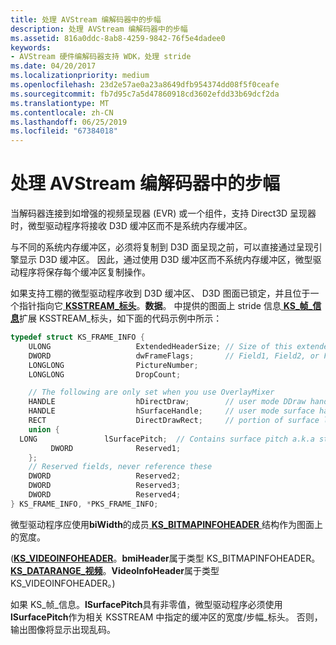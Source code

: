 ```yaml
---
title: 处理 AVStream 编解码器中的步幅
description: 处理 AVStream 编解码器中的步幅
ms.assetid: 816a0ddc-8ab8-4259-9842-76f5e4dadee0
keywords:
- AVStream 硬件编解码器支持 WDK，处理 stride
ms.date: 04/20/2017
ms.localizationpriority: medium
ms.openlocfilehash: 23d2e57ae0a23a8649dfb954374dd08f5f0ceafe
ms.sourcegitcommit: fb7d95c7a5d47860918cd3602efdd33b69dcf2da
ms.translationtype: MT
ms.contentlocale: zh-CN
ms.lasthandoff: 06/25/2019
ms.locfileid: "67384018"
---
```

# <a name="handling-stride-in-avstream-codecs"></a>处理 AVStream 编解码器中的步幅


当解码器连接到如增强的视频呈现器 (EVR) 或一个组件，支持 Direct3D 呈现器时，微型驱动程序将接收 D3D 缓冲区而不是系统内存缓冲区。

与不同的系统内存缓冲区，必须将复制到 D3D 面呈现之前，可以直接通过呈现引擎显示 D3D 缓冲区。 因此，通过使用 D3D 缓冲区而不系统内存缓冲区，微型驱动程序将保存每个缓冲区复制操作。

如果支持工棚的微型驱动程序收到 D3D 缓冲区、 D3D 图面已锁定，并且位于一个指针指向它[ **KSSTREAM\_标头**](https://docs.microsoft.com/windows-hardware/drivers/ddi/content/ks/ns-ks-ksstream_header)。**数据**。 中提供的图面上 stride 信息[ **KS\_帧\_信息**](https://docs.microsoft.com/windows-hardware/drivers/ddi/content/ksmedia/ns-ksmedia-tagks_frame_info)扩展 KSSTREAM\_标头，如下面的代码示例中所示：

```cpp
typedef struct KS_FRAME_INFO {
    ULONG                   ExtendedHeaderSize; // Size of this extended header
    DWORD                   dwFrameFlags;       // Field1, Field2, or Frame
    LONGLONG                PictureNumber;
    LONGLONG                DropCount;

    // The following are only set when you use OverlayMixer
    HANDLE                  hDirectDraw;        // user mode DDraw handle
    HANDLE                  hSurfaceHandle;     // user mode surface handle
    RECT                    DirectDrawRect;     // portion of surface locked
    union {
  LONG               lSurfacePitch;  // Contains surface pitch a.k.a stride
         DWORD              Reserved1;
    };
    // Reserved fields, never reference these
    DWORD                   Reserved2;
    DWORD                   Reserved3;
    DWORD                   Reserved4;
} KS_FRAME_INFO, *PKS_FRAME_INFO;
```

微型驱动程序应使用**biWidth**的成员[ **KS\_BITMAPINFOHEADER** ](https://docs.microsoft.com/windows-hardware/drivers/ddi/content/ksmedia/ns-ksmedia-tagks_bitmapinfoheader)结构作为图面上的宽度。

([**KS\_VIDEOINFOHEADER**](https://docs.microsoft.com/windows-hardware/drivers/ddi/content/ksmedia/ns-ksmedia-tagks_videoinfoheader)。**bmiHeader**属于类型 KS\_BITMAPINFOHEADER。 [**KS\_DATARANGE\_视频**](https://docs.microsoft.com/windows-hardware/drivers/ddi/content/ksmedia/ns-ksmedia-tagks_datarange_video)。**VideoInfoHeader**属于类型 KS\_VIDEOINFOHEADER。)

如果 KS\_帧\_信息。**lSurfacePitch**具有非零值，微型驱动程序必须使用**lSurfacePitch**作为相关 KSSTREAM 中指定的缓冲区的宽度/步幅\_标头。 否则，输出图像将显示出现乱码。

 

 




